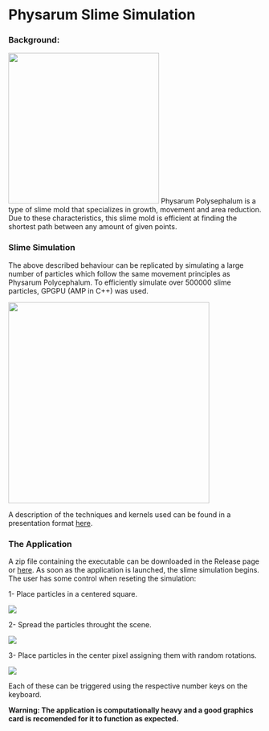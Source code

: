 # Physarum Slime Simulation


### Background:

<img src="https://user-images.githubusercontent.com/59959821/162450520-e2ba8dd9-6489-4ae1-bc03-f5d7c323786c.jpg" width="300">
Physarum Polysephalum is a type of slime mold that specializes in growth, movement and area reduction. Due to these characteristics, this slime mold is efficient at finding the shortest path between any amount of given points.

### Slime Simulation

The above described behaviour can be replicated by simulating a large number of particles which follow the same movement principles as Physarum Polycephalum. To efficiently simulate over 500000 slime particles, GPGPU (AMP in C++) was used.

<img src="https://user-images.githubusercontent.com/59959821/162447996-9e8953b0-ac9d-444f-b3ec-f1b502d936bb.png" width="400">


A description of the techniques and kernels used can be found in a presentation format [here](https://github.com/StylianosZachariou/Physarum-Slime-Simulation/files/8452681/Slime.pdf).

### The Application
A zip file containing the executable can be downloaded in the Release page or [here](https://github.com/StylianosZachariou/Physarum-Slime-Simulation/releases/download/1.0/executable.zip). As soon as the application is launched, the slime simulation begins. The user has some control when reseting the simulation:

1- Place particles in a centered square.

<img src="https://media.giphy.com/media/zufgNQkdMt17etRdBm/giphy.gif">

2- Spread the particles throught the scene.

<img src="https://media.giphy.com/media/5BNMA9DBgwlLxXlE0H/giphy-downsized.gif">

3- Place particles in the center pixel assigning them with random rotations.

<img src="https://media.giphy.com/media/Mz2Sq4bhHFYtoi5K3e/giphy-downsized.gif">

Each of these can be triggered using the respective number keys on the keyboard.

**Warning: The application is computationally heavy and a good graphics card is recomended for it to function as expected.**
